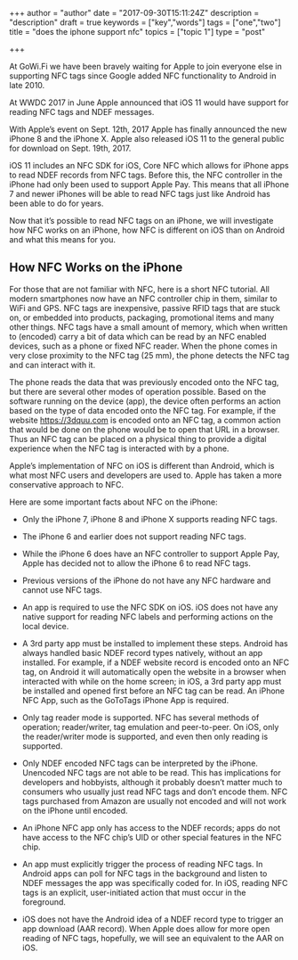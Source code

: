 +++
author = "author"
date = "2017-09-30T15:11:24Z"
description = "description"
draft = true
keywords = ["key","words"]
tags = ["one","two"]
title = "does the iphone support nfc"
topics = ["topic 1"]
type = "post"

+++
At GoWi.Fi we have been bravely waiting for Apple to join everyone else in supporting NFC tags since Google added NFC functionality to Android in late 2010. 

At WWDC 2017 in June Apple announced that iOS 11 would have support for reading NFC tags and NDEF messages. 

With Apple’s event on Sept. 12th, 2017 Apple has finally announced the new iPhone 8 and the iPhone X. Apple also released iOS 11 to the general public for download on Sept. 19th, 2017. 

iOS 11 includes an NFC SDK for iOS, Core NFC which allows for iPhone apps to read NDEF records from NFC tags. Before this, the NFC controller in the iPhone had only been used to support Apple Pay. This means that all iPhone 7 and newer iPhones will be able to read NFC tags just like Android has been able to do for years. 

Now that it’s possible to read NFC tags on an iPhone, we will investigate how NFC works on an iPhone, how NFC is different on iOS than on Android and what this means for you.

## How NFC Works on the iPhone
For those that are not familiar with NFC, here is a short NFC tutorial. All modern smartphones now have an NFC controller chip in them, similar to WiFi and GPS. NFC tags are inexpensive, passive RFID tags that are stuck on, or embedded into products, packaging, promotional items and many other things. NFC tags have a small amount of memory, which when written to (encoded) carry a bit of data which can be read by an NFC enabled devices, such as a phone or fixed NFC reader. When the phone comes in very close proximity to the NFC tag (25 mm), the phone detects the NFC tag and can interact with it. 

The phone reads the data that was previously encoded onto the NFC tag, but there are several other modes of operation possible. Based on the software running on the device (app), the device often performs an action based on the type of data encoded onto the NFC tag. For example, if the website https://3dquu.com is encoded onto an NFC tag, a common action that would be done on the phone would be to open that URL in a browser. Thus an NFC tag can be placed on a physical thing to provide a digital experience when the NFC tag is interacted with by a phone.

Apple’s implementation of NFC on iOS is different than Android, which is what most NFC users and developers are used to. Apple has taken a more conservative approach to NFC. 

Here are some important facts about NFC on the iPhone:

 - Only the iPhone 7, iPhone 8 and iPhone X supports reading NFC tags.

 - The iPhone 6 and earlier does not support reading NFC tags. 

 - While the iPhone 6 does have an NFC controller to support Apple Pay, Apple has decided not to allow the iPhone 6 to read NFC tags. 

 - Previous versions of the iPhone do not have any NFC hardware and cannot use NFC tags.

 - An app is required to use the NFC SDK on iOS. iOS does not have any native support for reading NFC labels and performing actions on the local device. 

 - A 3rd party app must be installed to implement these steps. Android has always handled basic NDEF record types natively, without an app installed. For example, if a NDEF website record is encoded onto an NFC tag, on Android it will automatically open the website in a browser when interacted with while on the home screen; in iOS, a 3rd party app must be installed and opened first before an NFC tag can be read. An iPhone NFC App, such as the  GoToTags iPhone App is required. 

 - Only tag reader mode is supported. NFC has several methods of operation; reader/writer, tag emulation and peer-to-peer. On iOS, only the reader/writer mode is supported, and even then only reading is supported. 

 - Only NDEF encoded NFC tags can be interpreted by the iPhone. Unencoded NFC tags are not able to be read. This has implications for developers and hobbyists, although it probably doesn’t matter much to consumers who usually just read NFC tags and don’t encode them. NFC tags purchased from Amazon are usually not encoded and will not work on the iPhone until encoded. 

 - An iPhone NFC app only has access to the NDEF records; apps do not have access to the NFC chip’s UID or other special features in the NFC chip. 

 - An app must explicitly trigger the process of reading NFC tags. In Android apps can poll for NFC tags in the background and listen to NDEF messages the app was specifically coded for. In iOS, reading NFC tags is an explicit, user-initiated action that must occur in the foreground.

 - iOS does not have the Android idea of a NDEF record type to trigger an app download (AAR record). When Apple does allow for more open reading of NFC tags, hopefully, we will see an equivalent to the AAR on iOS.

